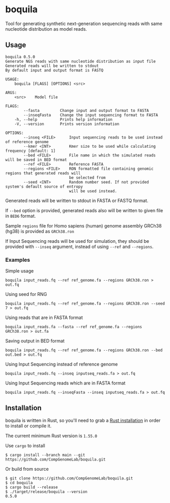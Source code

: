 # boquila

Tool for generating synthetic next-generation sequencing reads with same nucleotide distribution as model reads.

## Usage

```
boquila 0.5.0
Generate NGS reads with same nucleotide distribution as input file
Generated reads will be written to stdout
By default input and output format is FASTQ

USAGE:
    boquila [FLAGS] [OPTIONS] <src>

ARGS:
    <src>    Model file

FLAGS:
        --fasta         Change input and output format to FASTA
        --inseqFasta    Change the input sequencing format to FASTA
    -h, --help          Prints help information
    -V, --version       Prints version information

OPTIONS:
        --inseq <FILE>      Input sequencing reads to be used instead of reference genome
        --kmer <INT>        Kmer size to be used while calculating frequency [default: 1]
        --bed <FILE>        File name in which the simulated reads will be saved in BED format
        --ref <FILE>        Reference FASTA
        --regions <FILE>    RON formatted file containing genomic regions that generated reads will
                            be selected from
        --seed <INT>        Random number seed. If not provided system's default source of entropy
                            will be used instead.
```

Generated reads will be written to stdout in FASTA or FASTQ format.

If `--bed` option is provided, generated reads also will be written to given file in `BED6` format.

Sample `regions` file for Homo sapiens (human) genome assembly GRCh38 (hg38) is provided as `GRCh38.ron`

If Input Sequencing reads will be used for simulation, they should be provided with `--inseq` argument, instead of using `--ref` and `--regions`.

### Examples

Simple usage
```
boquila input_reads.fq --ref ref_genome.fa --regions GRCh38.ron > out.fq
```

Using seed for RNG
```
boquila input_reads.fq --ref ref_genome.fa --regions GRCh38.ron --seed 7 > out.fq
```

Using reads that are in FASTA format
```
boquila input_reads.fa --fasta --ref ref_genome.fa --regions GRCh38.ron > out.fa
```

Saving output in BED format
```
boquila input_reads.fq --ref ref_genome.fa --regions GRCh38.ron --bed out.bed > out.fq
```

Using Input Sequencing instead of reference genome
```
boquila input_reads.fq --inseq inputseq_reads.fa > out.fq
```

Using Input Sequencing reads which are in FASTA format
```
boquila input_reads.fq --inseqFasta --inseq inputseq_reads.fa > out.fq
```

## Installation

boquila is written in Rust, so you'll need to grab a [Rust installation](https://www.rust-lang.org/) in order to install or compile it.

The current minimum Rust version is `1.55.0`

Use `cargo` to install

```
$ cargo install --branch main --git https://github.com/CompGenomeLab/boquila.git
```

Or build from source

```
$ git clone https://github.com/CompGenomeLab/boquila.git
$ cd boquila
$ cargo build --release
$ ./target/release/boquila --version
0.5.0
```